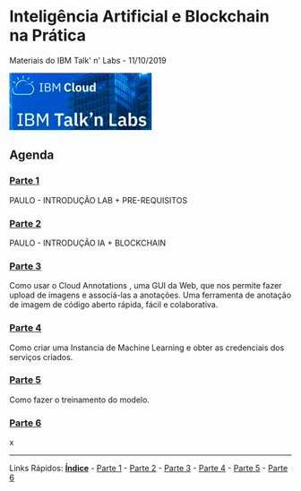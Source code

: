 # Inteligência Artificial e BIockchain na Prática 
Materiais do IBM Talk' n' Labs - 11/10/2019


![inicio](./content/images/ibmcloud-talknlabs.PNG)

## Agenda

### [Parte 1](/content/md/intro.md)
PAULO - INTRODUÇÃO LAB + PRE-REQUISITOS

### [Parte 2](/content/md/prereq.md)
PAULO - INTRODUÇÃO IA + BLOCKCHAIN


### [Parte 3](/content/md/cloudannotations.md)
Como usar o Cloud Annotations , uma GUI da Web, que nos permite fazer upload de imagens e associá-las a anotações. Uma ferramenta de anotação de imagem de código aberto rápida, fácil e colaborativa.


### [Parte 4](/content/md/instancias.md)
Como criar uma Instancia de Machine Learning e obter as credenciais dos serviços criados.  


### [Parte 5](/content/md/treinamento.md)
Como fazer o treinamento do modelo.

### [Parte 6](/content/md/blockchain.md)
x


***
Links Rápidos:
**[Índice](https://github.com/plcpinho/talknlabs/)** - [Parte 1](/content/intro.md) - [Parte 2](/content/prereq.md) - [Parte 3](/content/md/cloudannotations.md) - [Parte 4](/content/md/instancias.md) - [Parte 5](/content/md/treinamento.md) - [Parte 6](/content/md/blockchain.md)